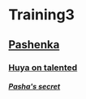 # Training3

## [Pashenka](https://www.youtube.com/watch?v=xPxWb0X6VsI)
### [Huya on talented](https://www.youtube.com/watch?v=bMCLCqFbYEI)

##### [Pasha's secret](https://www.youtube.com/watch?v=cgckZV3Mh6g)
